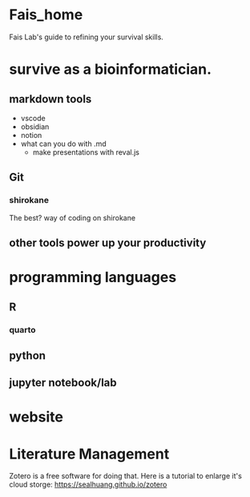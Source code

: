 # Fais_home
Fais Lab's guide to refining your survival skills.

# survive as a bioinformatician.

## markdown tools
- vscode
- obsidian
- notion
- what can you do with .md
  - make presentations with reval.js
## Git

### shirokane
The best? way of coding on shirokane

## other tools power up your productivity


# programming languages

## R
### quarto

## python

## jupyter notebook/lab

# website

# Literature Management
Zotero is a free software for doing that.
Here is a tutorial to enlarge it's cloud storge:
https://sealhuang.github.io/zotero